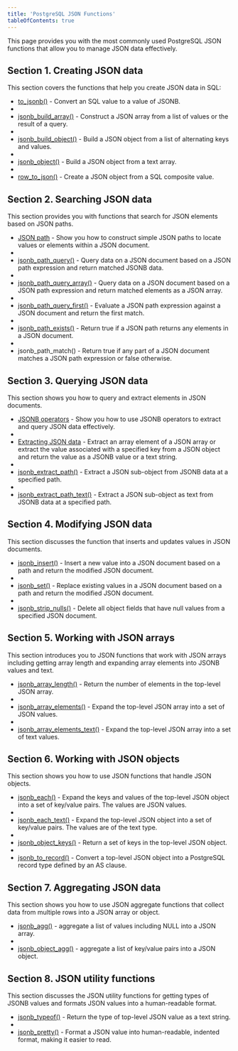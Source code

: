```yaml
---
title: 'PostgreSQL JSON Functions'
tableOfContents: true
---
```



This page provides you with the most commonly used PostgreSQL JSON functions that allow you to manage JSON data effectively.

## Section 1. Creating JSON data

This section covers the functions that help you create JSON data in SQL:

- [to_jsonb()](/docs/postgresql/postgresql-json-functions/postgresql-to_jsonb) - Convert an SQL value to a value of JSONB.
-
- [jsonb_build_array()](https://www.postgresqltutorial.com/postgresql-json-functions/postgresql-jsonb_build_array/) - Construct a JSON array from a list of values or the result of a query.
-
- [jsonb_build_object()](https://www.postgresqltutorial.com/postgresql-json-functions/postgresql-jsonb_build_object/) - Build a JSON object from a list of alternating keys and values.
-
- [jsonb_object()](/docs/postgresql/postgresql-json-functions/postgresql-jsonb_object) - Build a JSON object from a text array.
-
- [row_to_json()](https://www.postgresqltutorial.com/postgresql-json-functions/postgresql-row_to_json/) - Create a JSON object from a SQL composite value.

## Section 2. Searching JSON data

This section provides you with functions that search for JSON elements based on JSON paths.

- [JSON path](https://www.postgresqltutorial.com/postgresql-json-functions/postgresql-json-path/) - Show you how to construct simple JSON paths to locate values or elements within a JSON document.
-
- [jsonb_path_query()](/docs/postgresql/postgresql-json-functions/postgresql-jsonb_path_query) - Query data on a JSON document based on a JSON path expression and return matched JSONB data.
-
- [jsonb_path_query_array()](https://www.postgresqltutorial.com/postgresql-json-functions/postgresql-jsonb_path_query_array/) - Query data on a JSON document based on a JSON path expression and return matched elements as a JSON array.
-
- [jsonb_path_query_first()](https://www.postgresqltutorial.com/postgresql-json-functions/postgresql-jsonb_path_query_first/) - Evaluate a JSON path expression against a JSON document and return the first match.
-
- [jsonb_path_exists()](https://www.postgresqltutorial.com/postgresql-json-functions/postgresql-jsonb_path_exists/) - Return true if a JSON path returns any elements in a JSON document.
-
- jsonb_path_match() - Return true if any part of a JSON document matches a JSON path expression or false otherwise.

## Section 3. Querying JSON data

This section shows you how to query and extract elements in JSON documents.

- [JSONB operators](/docs/postgresql/postgresql-json-functions/postgresql-jsonb-operators) - Show you how to use JSONB operators to extract and query JSON data effectively.
-
- [Extracting JSON data](https://www.postgresqltutorial.com/postgresql-json-functions/postgresql-json-extract/) - Extract an array element of a JSON array or extract the value associated with a specified key from a JSON object and return the value as a JSONB value or a text string.
-
- [jsonb_extract_path()](https://www.postgresqltutorial.com/postgresql-json-functions/postgresql-jsonb_extract_path/) - Extract a JSON sub-object from JSONB data at a specified path.
-
- [jsonb_extract_path_text()](https://www.postgresqltutorial.com/postgresql-json-functions/postgresql-jsonb_extract_path_text/) - Extract a JSON sub-object as text from JSONB data at a specified path.

## Section 4. Modifying JSON data

This section discusses the function that inserts and updates values in JSON documents.

- [jsonb_insert()](https://www.postgresqltutorial.com/postgresql-json-functions/postgresql-jsonb_insert/) - Insert a new value into a JSON document based on a path and return the modified JSON document.
-
- [jsonb_set()](/docs/postgresql/postgresql-json-functions/postgresql-jsonb_set) - Replace existing values in a JSON document based on a path and return the modified JSON document.
-
- [jsonb_strip_nulls()](https://www.postgresqltutorial.com/postgresql-json-functions/postgresql-jsonb_strip_nulls/) - Delete all object fields that have null values from a specified JSON document.

## Section 5. Working with JSON arrays

This section introduces you to JSON functions that work with JSON arrays including getting array length and expanding array elements into JSONB values and text.

- [jsonb_array_length()](https://www.postgresqltutorial.com/postgresql-json-functions/postgresql-jsonb_array_length/) - Return the number of elements in the top-level JSON array.
-
- [jsonb_array_elements()](https://www.postgresqltutorial.com/postgresql-json-functions/postgresql-jsonb_array_elements/) - Expand the top-level JSON array into a set of JSON values.
-
- [jsonb_array_elements_text()](https://www.postgresqltutorial.com/postgresql-json-functions/postgresql-jsonb_array_elements_text/) - Expand the top-level JSON array into a set of text values.

## Section 6. Working with JSON objects

This section shows you how to use JSON functions that handle JSON objects.

- [jsonb_each()](https://www.postgresqltutorial.com/postgresql-json-functions/postgresql-jsonb_each/) - Expand the keys and values of the top-level JSON object into a set of key/value pairs. The values are JSON values.
-
- [jsonb_each_text()](/docs/postgresql/postgresql-json-functions/postgresql-jsonb_each_text) - Expand the top-level JSON object into a set of key/value pairs. The values are of the text type.
-
- [jsonb_object_keys()](https://www.postgresqltutorial.com/postgresql-json-functions/postgresql-jsonb_object_keys/) - Return a set of keys in the top-level JSON object.
-
- [jsonb_to_record()](https://www.postgresqltutorial.com/postgresql-json-functions/postgresql-jsonb_to_record/) - Convert a top-level JSON object into a PostgreSQL record type defined by an AS clause.

## Section 7. Aggregating JSON data

This section shows you how to use JSON aggregate functions that collect data from multiple rows into a JSON array or object.

- [jsonb_agg()](https://www.postgresqltutorial.com/postgresql-json-functions/postgresql-jsonb_agg/) - aggregate a list of values including NULL into a JSON array.
-
- [jsonb_object_agg()](https://www.postgresqltutorial.com/postgresql-json-functions/postgresql-jsonb_object_agg/) - aggregate a list of key/value pairs into a JSON object.

## Section 8. JSON utility functions

This section discusses the JSON utility functions for getting types of JSONB values and formats JSON values into a human-readable format.

- [jsonb_typeof()](https://www.postgresqltutorial.com/postgresql-json-functions/postgresql-jsonb_typeof/) - Return the type of top-level JSON value as a text string.
-
- [jsonb_pretty()](https://www.postgresqltutorial.com/postgresql-json-functions/postgresql-jsonb_pretty/) - Format a JSON value into human-readable, indented format, making it easier to read.
